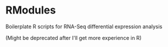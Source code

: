 # RModules

Boilerplate R scripts for RNA-Seq differential expression analysis

(Might be deprecated after I'll get more experience in R)
